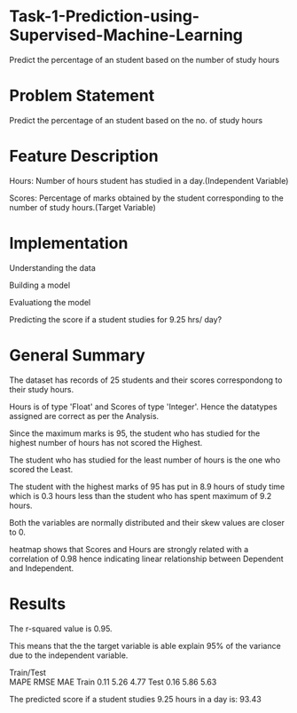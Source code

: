 # Task-1-Prediction-using-Supervised-Machine-Learning

Predict the percentage of an student based on the number of study hours


# Problem Statement

Predict the percentage of an student based on the no. of study hours


# Feature Description
Hours: Number of hours student has studied in a day.(Independent Variable)

Scores: Percentage of marks obtained by the student corresponding to the number of study hours.(Target Variable)


# Implementation

Understanding the data

Building a model

Evaluationg the model

Predicting the score if a student studies for 9.25 hrs/ day?


# General Summary

The dataset has records of 25 students and their scores correspondong to their study hours.

Hours is of type 'Float' and Scores of type 'Integer'. Hence the datatypes assigned are correct as per the Analysis.

Since the maximum marks is 95, the student who has studied for the highest number of hours has not scored the Highest.

The student who has studied for the least number of hours is the one who scored the Least.

The student with the highest marks of 95 has put in 8.9 hours of study time which is 0.3 hours less than the student who has spent maximum of 9.2 hours.

Both the variables are normally distributed and their skew values are closer to 0.

heatmap shows that Scores and Hours are strongly related with a correlation of 0.98 hence indicating linear relationship between Dependent and Independent.


# Results

The r-squared value is 0.95.

This means that the the target variable is able explain 95% of the variance due to the independent variable.


Train/Test	
      MAPE  RMSE  MAE
Train	0.11	5.26	4.77
Test	0.16	5.86	5.63


The predicted score if a student studies 9.25 hours in a day is: 93.43


